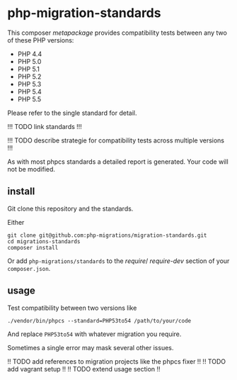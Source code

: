 php-migration-standards
=======================

This composer _metapackage_ provides compatibility tests between any two of these PHP versions:
* PHP 4.4
* PHP 5.0
* PHP 5.1
* PHP 5.2
* PHP 5.3
* PHP 5.4
* PHP 5.5

Please refer to the single standard for detail.

!!! TODO link standards !!!

!!! TODO describe strategie for compatibility tests across multiple versions !!!

As with most phpcs standards a detailed report is generated.
Your code will not be modified.

install
-------

Git clone this repository and  the standards.

Either

```/bin/bash
git clone git@github.com:php-migrations/migration-standards.git
cd migrations-standards
composer install
```

Or add `php-migrations/standards` to the _require_/ _require-dev_ section of your `composer.json`.

usage
-----

Test compatibility between two versions like
```
./vendor/bin/phpcs --standard=PHP53to54 /path/to/your/code
```
And replace `PHP53to54` with whatever migration you require.

Sometimes a single error may mask several other issues.

!! TODO add references to migration projects like the phpcs fixer !!
!! TODO add vagrant setup !!
!! TODO extend usage section !!
